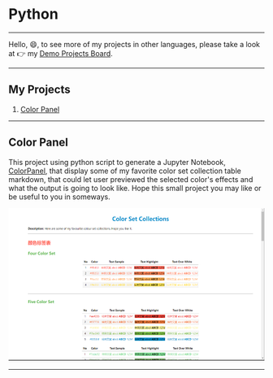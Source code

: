 # Python
---
Hello, 😄, to see more of my projects in other languages, please take a look at 👉 my [Demo Projects Board](https://github.com/RunquanYe/DemoProjects).

---
## My Projects
1. [Color Panel](#color-panel)
---

## Color Panel

This project using python script to generate a Jupyter Notebook, [ColorPanel](https://github.com/RunquanYe/Python/blob/main/ColorPanel.ipynb), that display some of my favorite color set collection table markdown, that could let user previewed the selected color's effects and what the output is going to look like.  Hope this small project you may like or be useful to you in someways.

<p align="center"><img width="600" height="300" src="https://github.com/RunquanYe/Python/blob/main/img/ColorPanel02.png"/></p>

---

